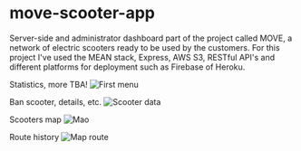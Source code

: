 # move-scooter-app
Server-side and administrator dashboard part of the project called MOVE, a network of electric scooters ready to be used by the customers. For this project I've used the MEAN stack, Express, AWS S3, RESTful API's and different platforms for deployment such as Firebase of Heroku.

Statistics, more TBA!
![First menu](https://user-images.githubusercontent.com/24292234/184830950-8a0ff651-aaf2-4af6-b71a-e6f36241c191.png)

Ban scooter, details, etc.
![Scooter data](https://user-images.githubusercontent.com/24292234/184831918-ff066e89-d733-4346-862e-601553208984.png)

Scooters map
![Mao](https://user-images.githubusercontent.com/24292234/184831985-4c8a0420-7c63-4ca7-a810-300d27f702a1.png)

Route history
![Map route](https://user-images.githubusercontent.com/24292234/184832033-c536b989-e508-4dbe-85a1-9ae942814156.png)
